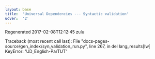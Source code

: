 ```yaml
---
layout: base
title:  'Universal Dependencies --- Syntactic validation'
udver:  '2'
---
```


Regenerated <time class="timeago" datetime="2017-02-08T12:12:45Z">2017-02-08T12:12:45 zulu</time>

Traceback (most recent call last):
  File "docs-pages-source/gen_index/syn_validation_run.py", line 267, in <module>
    del lang_results[lw]
KeyError: 'UD_English-ParTUT'
